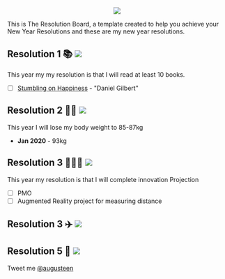 <div align="center">
  <img src="https://i.imgur.com/thKzPkw.png">
</div>

This is The Resolution Board, a template created to help you achieve your New Year Resolutions and these are my new year resolutions.

## Resolution 1 📚 ![](https://img.shields.io/badge/progress-0%25-darkgreen.svg)
This year my my resolution is that I will read at least 10 books.
- [ ] [Stumbling on Happiness](https://www.amazon.com/Stumbling-Happiness-Daniel-Gilbert/dp/1400077427) - "Daniel Gilbert"

## Resolution 2 💪🏼 ![](https://img.shields.io/badge/progress-0%25-darkgreen.svg)
This year I will lose my body weight to 85-87kg 
* **Jan 2020** - 93kg

## Resolution 3 👨🏻‍💻 ![](https://img.shields.io/badge/progress-116%25-darkgreen.svg)

This year my resolution is that I will complete innovation Projection
- [ ] PMO
- [ ] Augmented Reality project for measuring distance 

## Resolution 3 ✈️ ![](https://img.shields.io/badge/progress-200%25-darkgreen.svg)

## Resolution 5 🤝 ![](https://img.shields.io/badge/progress-103%25-darkgreen.svg)


Tweet me [@augusteen](https://twitter.com/augusteen)
